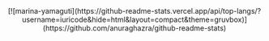   
<div align="center">  
[![marina-yamaguti](https://github-readme-stats.vercel.app/api/top-langs/?username=iuricode&hide=html&layout=compact&theme=gruvbox)](https://github.com/anuraghazra/github-readme-stats)
</div>
